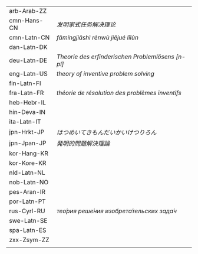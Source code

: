 | | |
|-|-|
| arb-Arab-ZZ |  |
| cmn-Hans-CN | _发明家式任务解决理论_ |
| cmn-Latn-CN | _fāmíngjiāshì rènwù jiějué lǐlùn_ |
| dan-Latn-DK |  |
| deu-Latn-DE | _Theorie des erfinderischen Problemlösens [n-pl]_ |
| eng-Latn-US | _theory of inventive problem solving_ |
| fin-Latn-FI |  |
| fra-Latn-FR | _théorie de résolution des problèmes inventifs_ |
| heb-Hebr-IL |  |
| hin-Deva-IN |  |
| ita-Latn-IT |  |
| jpn-Hrkt-JP | _はつめいてきもんだいかいけつりろん_ |
| jpn-Jpan-JP | _発明的問題解決理論_ |
| kor-Hang-KR |  |
| kor-Kore-KR |  |
| nld-Latn-NL |  |
| nob-Latn-NO |  |
| pes-Aran-IR |  |
| por-Latn-PT |  |
| rus-Cyrl-RU | _тео́рия реше́ния изобрета́тельских зада́ч_ |
| swe-Latn-SE |  |
| spa-Latn-ES |  |
| zxx-Zsym-ZZ |  |
|  |  |
